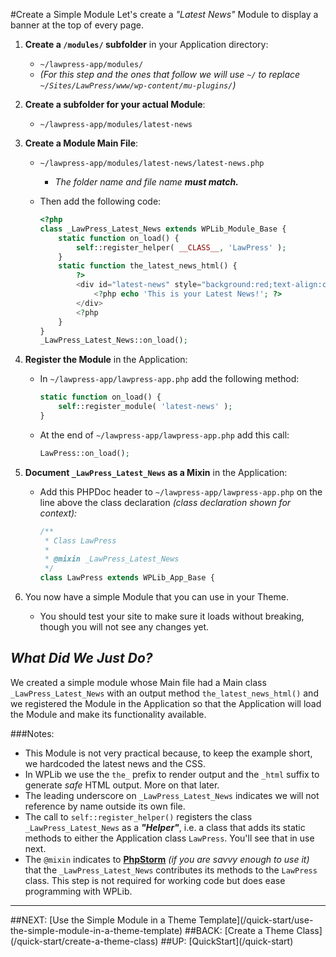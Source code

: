 #Create a Simple Module
Let's create a _"Latest News"_ Module to display a banner at the top of every page.

1. **Create a `/modules/` subfolder** in your Application directory:
	- `~/lawpress-app/modules/`
	- _(For this step and the ones that follow we will use `~/` to replace `~/Sites/LawPress/www/wp-content/mu-plugins/`)_ 

1. **Create a subfolder for your actual Module**:
	- `~/lawpress-app/modules/latest-news`

1. **Create a Module Main File**:
	- `~/lawpress-app/modules/latest-news/latest-news.php`
		- _The folder name and file name **must match.**_
	- Then add the following code:
    
	    ```php
		<?php
		class _LawPress_Latest_News extends WPLib_Module_Base {
			static function on_load() {
				self::register_helper( __CLASS__, 'LawPress' );
			}
			static function the_latest_news_html() {
				?>
				<div id="latest-news" style="background:red;text-align:center;color:white;">
					<?php echo 'This is your Latest News!'; ?>
				</div>
				<?php
			}
		}
		_LawPress_Latest_News::on_load();
		```
1. **Register the Module** in the Application:
	- In `~/lawpress-app/lawpress-app.php` add the following method:

		```php
		static function on_load() {
			self::register_module( 'latest-news' );
		}
		```

	- At the end of `~/lawpress-app/lawpress-app.php` add this call:

		```php
		LawPress::on_load();
		```

1. **Document `_LawPress_Latest_News` as a Mixin** in the Application:
	- Add this PHPDoc header to `~/lawpress-app/lawpress-app.php` on the line above the class declaration  _(class declaration shown for context):_

		```php
		/**
		 * Class LawPress
		 *
		 * @mixin _LawPress_Latest_News
		 */
		class LawPress extends WPLib_App_Base {
		```


1. You now have a simple Module that you can use in your Theme. 
	- You should test your site to make sure it loads without breaking, though you will not see any changes yet.

## _What Did We Just Do?_
We created a simple module whose Main file had a Main class `_LawPress_Latest_News` with an output method `the_latest_news_html()` and we registered the Module in the Application so that the Application will load the Module and make its functionality available.

###Notes:
- This Module is not very practical because, to keep the example short, we hardcoded the latest news and the CSS.
- In WPLib we use the `the_` prefix to render output and the `_html` suffix to  generate _safe_ HTML output. More on that later.
- The leading underscore on `_LawPress_Latest_News` indicates we will not reference by name outside its own file.
- The call to `self::register_helper()` registers the class  `_LawPress_Latest_News` as a _**"Helper"**_, i.e. a class that adds its static methods to either the Application class `LawPress`. You'll see that in use next.
- The `@mixin` indicates to [**PhpStorm**](https://www.jetbrains.com/phpstorm/) _(if you are savvy enough to use it)_ that the `_LawPress_Latest_News` contributes its methods to the `LawPress` class. This step is not required for working code but does ease programming with WPLib.

<hr>
##NEXT: [Use the Simple Module in a Theme Template](/quick-start/use-the-simple-module-in-a-theme-template) 
##BACK: [Create a Theme Class](/quick-start/create-a-theme-class) 
##UP: [QuickStart](/quick-start) 
